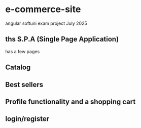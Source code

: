# e-commerce-site
angular softuni exam project July 2025

## ths S.P.A (Single Page Application) 
has a few pages 

## Catalog 
## Best sellers
## Profile functionality and a shopping cart
## login/register